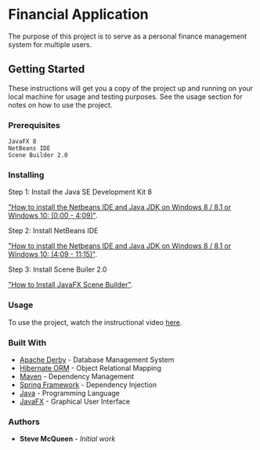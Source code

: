 # Financial Application

The purpose of this project is to serve as a personal finance management system for multiple users.

## Getting Started

These instructions will get you a copy of the project up and running on your local machine for usage and testing purposes. See the usage section for notes on how to use the project.

### Prerequisites

```
JavaFX 8
NetBeans IDE
Scene Builder 2.0
```

### Installing

Step 1: Install the Java SE Development Kit 8
	
["How to install the Netbeans IDE and Java JDK on Windows 8 / 8.1 or Windows 10: (0:00 - 4:09)"](https://www.youtube.com/watch?v=YuFxDBG8IGQ).

Step 2: Install NetBeans IDE

["How to install the Netbeans IDE and Java JDK on Windows 8 / 8.1 or Windows 10: (4:09 - 11:15)"](https://www.youtube.com/watch?v=YuFxDBG8IGQ). 

Step 3: Install Scene Builer 2.0

["How to Install JavaFX Scene Builder"](https://www.youtube.com/watch?v=e1fjF9t60dE).

### Usage

To use the project, watch the instructional video [here](https://www.youtube.com/watch?v=-Rm_2UA-FxQ).

### Built With

* [Apache Derby](https://db.apache.org/derby/) - Database Management System
* [Hibernate ORM](http://hibernate.org/orm/) - Object Relational Mapping
* [Maven](https://maven.apache.org/) - Dependency Management
* [Spring Framework](https://projects.spring.io/spring-framework/) - Dependency Injection
* [Java](https://www.oracle.com/java/index.html) - Programming Language
* [JavaFX](http://www.oracle.com/technetwork/java/javase/documentation/javafx-docs-2159875.html) - Graphical User Interface

### Authors

* **Steve McQueen** - *Initial work*


